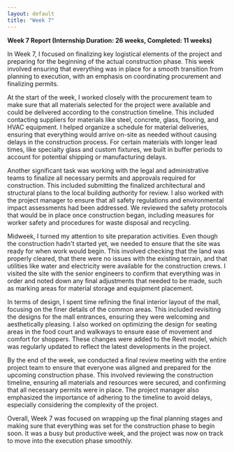 ```yaml
---
layout: default
title: "Week 7"
---
```


**Week 7 Report (Internship Duration: 26 weeks, Completed: 11 weeks)**

In Week 7, I focused on finalizing key logistical elements of the project and preparing for the beginning of the actual construction phase. This week involved ensuring that everything was in place for a smooth transition from planning to execution, with an emphasis on coordinating procurement and finalizing permits.

At the start of the week, I worked closely with the procurement team to make sure that all materials selected for the project were available and could be delivered according to the construction timeline. This included contacting suppliers for materials like steel, concrete, glass, flooring, and HVAC equipment. I helped organize a schedule for material deliveries, ensuring that everything would arrive on-site as needed without causing delays in the construction process. For certain materials with longer lead times, like specialty glass and custom fixtures, we built in buffer periods to account for potential shipping or manufacturing delays.

Another significant task was working with the legal and administrative teams to finalize all necessary permits and approvals required for construction. This included submitting the finalized architectural and structural plans to the local building authority for review. I also worked with the project manager to ensure that all safety regulations and environmental impact assessments had been addressed. We reviewed the safety protocols that would be in place once construction began, including measures for worker safety and procedures for waste disposal and recycling.

Midweek, I turned my attention to site preparation activities. Even though the construction hadn't started yet, we needed to ensure that the site was ready for when work would begin. This involved checking that the land was properly cleared, that there were no issues with the existing terrain, and that utilities like water and electricity were available for the construction crews. I visited the site with the senior engineers to confirm that everything was in order and noted down any final adjustments that needed to be made, such as marking areas for material storage and equipment placement.

In terms of design, I spent time refining the final interior layout of the mall, focusing on the finer details of the common areas. This included revisiting the designs for the mall entrances, ensuring they were welcoming and aesthetically pleasing. I also worked on optimizing the design for seating areas in the food court and walkways to ensure ease of movement and comfort for shoppers. These changes were added to the Revit model, which was regularly updated to reflect the latest developments in the project.

By the end of the week, we conducted a final review meeting with the entire project team to ensure that everyone was aligned and prepared for the upcoming construction phase. This involved reviewing the construction timeline, ensuring all materials and resources were secured, and confirming that all necessary permits were in place. The project manager also emphasized the importance of adhering to the timeline to avoid delays, especially considering the complexity of the project.

Overall, Week 7 was focused on wrapping up the final planning stages and making sure that everything was set for the construction phase to begin soon. It was a busy but productive week, and the project was now on track to move into the execution phase smoothly.